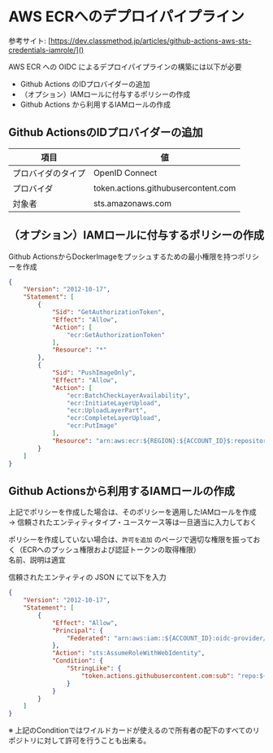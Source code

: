 # AWS ECRへのデプロイパイプライン

参考サイト: [https://dev.classmethod.jp/articles/github-actions-aws-sts-credentials-iamrole/]()

AWS ECR への OIDC によるデプロイパイプラインの構築には以下が必要  

* Github Actions のIDプロバイダーの追加
* （オプション）IAMロールに付与するポリシーの作成
* Github Actions から利用するIAMロールの作成

## Github ActionsのIDプロバイダーの追加

| 項目 | 値 |
| - | - |
| プロバイダのタイプ | OpenID Connect |
| プロバイダ | token.actions.githubusercontent.com |
| 対象者 | sts.amazonaws.com |

## （オプション）IAMロールに付与するポリシーの作成

Github ActionsからDockerImageをプッシュするための最小権限を持つポリシーを作成

``` json
{
    "Version": "2012-10-17",
    "Statement": [
        {
            "Sid": "GetAuthorizationToken",
            "Effect": "Allow",
            "Action": [
                "ecr:GetAuthorizationToken"
            ],
            "Resource": "*"
        },
        {
            "Sid": "PushImageOnly",
            "Effect": "Allow",
            "Action": [
                "ecr:BatchCheckLayerAvailability",
                "ecr:InitiateLayerUpload",
                "ecr:UploadLayerPart",
                "ecr:CompleteLayerUpload",
                "ecr:PutImage"
            ],
            "Resource": "arn:aws:ecr:${REGION}:${ACCOUNT_ID}$:repository/*"
        }
    ]
}
```

## Github Actionsから利用するIAMロールの作成

上記でポリシーを作成した場合は、そのポリシーを適用したIAMロールを作成  
→ 信頼されたエンティティタイプ・ユースケース等は一旦適当に入力しておく

ポリシーを作成していない場合は、`許可を追加` のページで適切な権限を振っておく（ECRへのプッシュ権限および認証トークンの取得権限）  
名前、説明は適宜

信頼されたエンティティの JSON にて以下を入力

``` json
{
    "Version": "2012-10-17",
    "Statement": [
        {
            "Effect": "Allow",
            "Principal": {
                "Federated": "arn:aws:iam::${ACCOUNT_ID}:oidc-provider/token.actions.githubusercontent.com"
            },
            "Action": "sts:AssumeRoleWithWebIdentity",
            "Condition": {
                "StringLike": {
                    "token.actions.githubusercontent.com:sub": "repo:${GITHUB_REPOSITORY_OWNER}/${GITHUB_REPOSITORY_NAME}:*"
                }
            }
        }
    ]
}
```

※ 上記のConditionではワイルドカードが使えるので所有者の配下のすべてのリポジトリに対して許可を行うことも出来る。
